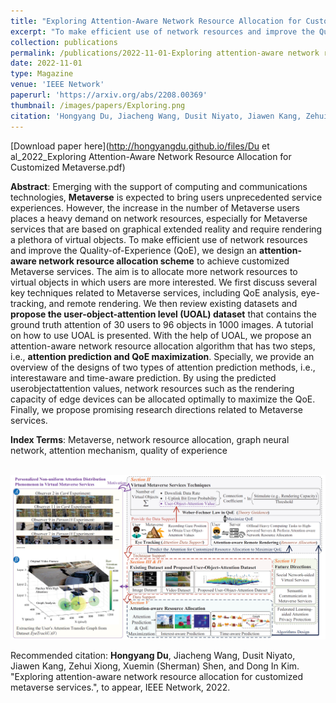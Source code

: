 ```yaml
---
title: "Exploring Attention-Aware Network Resource Allocation for Customized Metaverse Services"
excerpt: "To make efficient use of network resources and improve the Quality-of-Experience (QoE), we design an attention-aware network resource allocation scheme to achieve customized Metaverse services. The aim is to allocate more network resources to virtual objects in which users are more interested."
collection: publications
permalink: /publications/2022-11-01-Exploring attention-aware network resource allocation for customized metaverse services
date: 2022-11-01
type: Magazine
venue: 'IEEE Network'
paperurl: 'https://arxiv.org/abs/2208.00369'
thumbnail: /images/papers/Exploring.png
citation: 'Hongyang Du, Jiacheng Wang, Dusit Niyato, Jiawen Kang, Zehui Xiong, Xuemin (Sherman) Shen, and Dong In Kim. "Exploring attention-aware network resource allocation for customized metaverse services.", to appear, IEEE Network, 2022.'
---
```



[Download paper here](http://hongyangdu.github.io/files/Du et al_2022_Exploring Attention-Aware Network Resource Allocation for Customized Metaverse.pdf)

**Abstract**:  Emerging with the support of computing and communications technologies, **Metaverse** is expected to bring users unprecedented service experiences. However, the increase in the number of Metaverse users places a heavy demand on network resources, especially for Metaverse services that are based on graphical extended reality and require rendering a plethora of virtual objects. To make efficient use of network resources and improve the Quality-of-Experience (QoE), we design an **attention-aware network resource allocation scheme** to achieve customized Metaverse services. The aim is to allocate more network resources to virtual objects in which users are more interested. We first discuss several key techniques related to Metaverse services, including QoE analysis, eye-tracking, and remote rendering. We then review existing datasets and **propose the user-object-attention level (UOAL) dataset** that contains the ground truth attention of 30 users to 96 objects in 1000 images. A tutorial on how to use UOAL is presented. With the help of UOAL, we propose an attention-aware network resource allocation algorithm that has two steps, i.e., **attention prediction and QoE maximization**. Specially, we provide an overview of the designs of two types of attention prediction methods, i.e., interestaware and time-aware prediction. By using the predicted userobjectattention values, network resources such as the rendering capacity of edge devices can be allocated optimally to maximize the QoE. Finally, we propose promising research directions related to Metaverse services. 

**Index Terms**: Metaverse, network resource allocation, graph neural network, attention mechanism, quality of experience 

<br/><img src='/images/papers/Exploring.png' width = "700">

Recommended citation: **Hongyang Du**, Jiacheng Wang, Dusit Niyato, Jiawen Kang, Zehui Xiong, Xuemin (Sherman) Shen, and Dong In Kim. "Exploring attention-aware network resource allocation for customized metaverse services.", to appear, IEEE Network, 2022.
